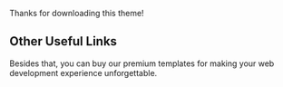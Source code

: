Thanks for downloading this theme!

## Other Useful Links




Besides that, you can buy our premium templates for making your web development experience unforgettable.






